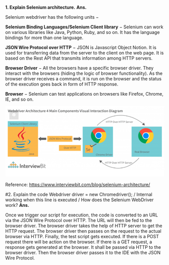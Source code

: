 **1.	Explain Selenium architecture.**
**Ans.**

Selenium webdriver has the following units −

**Selenium Binding Languages/Selenium Client library** − Selenium can work on various libraries like Java, Python, Ruby, and so on. It has the language bindings for more than one language.

**JSON Wire Protocol over HTTP** − JSON is Javascript Object Notion. It is used for transferring data from the server to the client on the web page. It is based on the Rest API that transmits information among HTTP servers.

**Browser Driver** − All the browsers have a specific browser driver. They interact with the browsers (hiding the logic of browser functionality). As the browser driver receives a command, it is run on the browser and the status of the execution goes back in form of HTTP response.

**Browser** − Selenium can test applications on browsers like Firefox, Chrome, IE, and so on.

![img_1.png](SeleniumArchitecture.png)

Reference: https://www.interviewbit.com/blog/selenium-architecture/

#2. Explain the code Webdriver driver = new Chromedriver(); / Internal working when this line is executed / How does the Selenium WebDriver work?
**Ans.**

Once we trigger our script for execution, the code is converted to an URL via the JSON Wire Protocol over HTTP. 
The URL will then be fed to the browser driver. 
The browser driver takes the help of HTTP server to get the HTTP request.
The browser driver then passes on the request to the actual browser via HTTP. 
Finally, the test script gets executed. If there is a POST request there will be action on the browser.
If there is a GET request, a response gets generated at the browser. 
It shall be passed via HTTP to the browser driver. 
Then the browser driver passes it to the IDE with the JSON Wire Protocol.

